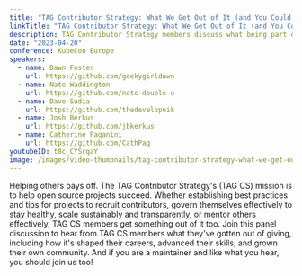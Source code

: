 ```yaml
---
title: "TAG Contributor Strategy: What We Get Out of It (and You Could Too!)"
linkTitle: "TAG Contributor Strategy: What We Get Out of It (and You Could Too!)"
description: TAG Contributor Strategy members discuss what being part of the TAG means to them, and why they think you should get involved.
date: "2023-04-20"
conference: KubeCon Europe
speakers:
  - name: Dawn Foster
    url: https://github.com/geekygirldawn
  - name: Nate Waddington
    url: https://github.com/nate-double-u
  - name: Dave Sudia
    url: https://github.com/thedevelopnik
  - name: Josh Berkus
    url: https://github.com/jbkerkus
  - name: Catherine Paganini
    url: https://github.com/CathPag
youtubeID: t8c_CYSrqaY
image: /images/video-thumbnails/tag-contributor-strategy-what-we-get-out-of-it.png
---
```


Helping others pays off. The TAG Contributor Strategy's (TAG CS) mission is to help open source projects succeed. Whether establishing best practices and tips for projects to recruit contributors, govern themselves effectively to stay healthy, scale sustainably and transparently, or mentor others effectively, TAG CS members get something out of it too. Join this panel discussion to hear from TAG CS members what they've gotten out of giving, including how it's shaped their careers, advanced their skills, and grown their own community. And if you are a maintainer and like what you hear, you should join us too!
